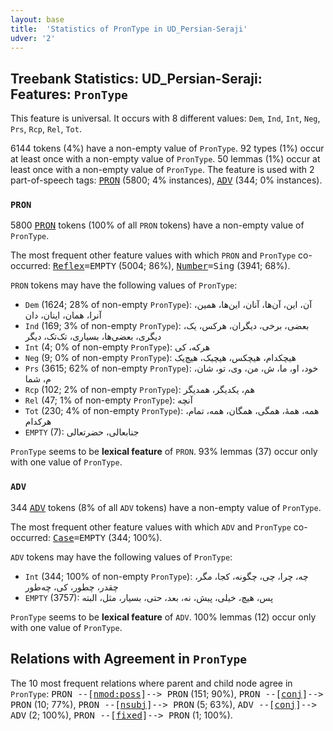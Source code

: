 ```yaml
---
layout: base
title:  'Statistics of PronType in UD_Persian-Seraji'
udver: '2'
---
```


## Treebank Statistics: UD_Persian-Seraji: Features: `PronType`

This feature is universal.
It occurs with 8 different values: `Dem`, `Ind`, `Int`, `Neg`, `Prs`, `Rcp`, `Rel`, `Tot`.

6144 tokens (4%) have a non-empty value of `PronType`.
92 types (1%) occur at least once with a non-empty value of `PronType`.
50 lemmas (1%) occur at least once with a non-empty value of `PronType`.
The feature is used with 2 part-of-speech tags: <tt><a href="fa_seraji-pos-PRON.html">PRON</a></tt> (5800; 4% instances), <tt><a href="fa_seraji-pos-ADV.html">ADV</a></tt> (344; 0% instances).

### `PRON`

5800 <tt><a href="fa_seraji-pos-PRON.html">PRON</a></tt> tokens (100% of all `PRON` tokens) have a non-empty value of `PronType`.

The most frequent other feature values with which `PRON` and `PronType` co-occurred: <tt><a href="fa_seraji-feat-Reflex.html">Reflex</a></tt><tt>=EMPTY</tt> (5004; 86%), <tt><a href="fa_seraji-feat-Number.html">Number</a></tt><tt>=Sing</tt> (3941; 68%).

`PRON` tokens may have the following values of `PronType`:

* `Dem` (1624; 28% of non-empty `PronType`): آن، این، آن‌ها، آنان، این‌ها، همین، آنرا، همان، اینان، دان
* `Ind` (169; 3% of non-empty `PronType`): بعضی، برخی، دیگران، هرکس، یک، دیگری، بعضی‌ها، بسیاری، تک‌تک، دیگر
* `Int` (4; 0% of non-empty `PronType`): هرکه، کی
* `Neg` (9; 0% of non-empty `PronType`): هیچکدام، هیچکس، هیچیک، هیچ‌یک
* `Prs` (3615; 62% of non-empty `PronType`): خود، او، ما، ش، من، وی، تو، شان، م، شما
* `Rcp` (102; 2% of non-empty `PronType`): هم، یکدیگر، همدیگر
* `Rel` (47; 1% of non-empty `PronType`): آنچه
* `Tot` (230; 4% of non-empty `PronType`): همه، همهٔ، همگی، همگان، همه‌، تمام، هرکدام
* `EMPTY` (7): جنابعالی، حضرتعالی

`PronType` seems to be **lexical feature** of `PRON`. 93% lemmas (37) occur only with one value of `PronType`.

### `ADV`

344 <tt><a href="fa_seraji-pos-ADV.html">ADV</a></tt> tokens (8% of all `ADV` tokens) have a non-empty value of `PronType`.

The most frequent other feature values with which `ADV` and `PronType` co-occurred: <tt><a href="fa_seraji-feat-Case.html">Case</a></tt><tt>=EMPTY</tt> (344; 100%).

`ADV` tokens may have the following values of `PronType`:

* `Int` (344; 100% of non-empty `PronType`): چه، چرا، چی، چگونه، کجا، مگر، چقدر، چطور، کی، چه‌طور
* `EMPTY` (3757): پس، هیچ، خیلی، پیش، نه، بعد، حتی، بسیار، مثل، البته

`PronType` seems to be **lexical feature** of `ADV`. 100% lemmas (12) occur only with one value of `PronType`.

## Relations with Agreement in `PronType`

The 10 most frequent relations where parent and child node agree in `PronType`:
<tt>PRON --[<tt><a href="fa_seraji-dep-nmod-poss.html">nmod:poss</a></tt>]--> PRON</tt> (151; 90%),
<tt>PRON --[<tt><a href="fa_seraji-dep-conj.html">conj</a></tt>]--> PRON</tt> (10; 77%),
<tt>PRON --[<tt><a href="fa_seraji-dep-nsubj.html">nsubj</a></tt>]--> PRON</tt> (5; 63%),
<tt>ADV --[<tt><a href="fa_seraji-dep-conj.html">conj</a></tt>]--> ADV</tt> (2; 100%),
<tt>PRON --[<tt><a href="fa_seraji-dep-fixed.html">fixed</a></tt>]--> PRON</tt> (1; 100%).

